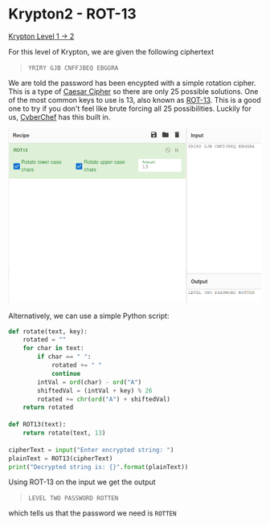 # Krypton2 - ROT-13  
  
[Krypton Level 1 &rarr; 2](https://overthewire.org/wargames/krypton/krypton1.html)  
  
For this level of Krypton, we are given the following ciphertext  
> `YRIRY GJB CNFFJBEQ EBGGRA`  
  
We are told the password has been encypted with a simple rotation cipher. This is a type of [Caesar Cipher](https://en.wikipedia.org/wiki/Caesar_cipher) so there are only 25 possible solutions. One of the most common keys to use is 13, also known as [ROT-13](https://en.wikipedia.org/wiki/ROT13). This is a good one to try if you don't feel like brute forcing all 25 possibilities. Luckily for us, [CyberChef](https://gchq.github.io/CyberChef) has this built in.  
  
![c105187e.png](../src/c105187e.png)  
  
Alternatively, we can use a simple Python script:  
```Python  
def rotate(text, key):  
    rotated = ""  
    for char in text:  
        if char == " ":  
            rotated += " "  
            continue  
        intVal = ord(char) - ord("A")  
        shiftedVal = (intVal + key) % 26  
        rotated += chr(ord("A") + shiftedVal)  
    return rotated  
  
def ROT13(text):   
    return rotate(text, 13)  
  
cipherText = input("Enter encrypted string: ")  
plainText = ROT13(cipherText)  
print("Decrypted string is: {}".format(plainText))  
```  
  
Using ROT-13 on the input we get the output  
> `LEVEL TWO PASSWORD ROTTEN`  
  
which tells us that the password we need is `ROTTEN`  
  
